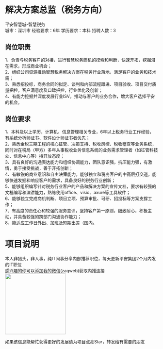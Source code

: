 # 解决方案总监（税务方向）
平安智慧城-智慧税务  
城市：深圳市 经验要求：6年 学历要求：本科  招聘人数：3

## 岗位职责
1、负责与税务客户的对接，进行智慧税务商机的摸索和判断，快速开拓，挖掘潜在需求，形成商业机会；   
2、组织公司资源推动智慧税务解决方案在税务行业落地，满足客户的业务和技术需；   
3、熟悉招投标，商务合同的拟定、谈判和内部流程跟进、项目验收、项目交付质量把控，客户满意度及口碑把控，行业优化及创新；   
4、有能力挖掘并深度发展行业ISV，推动与客户的业务合作，增大客户选择平安的机会。

## 岗位要求
1、本科及以上学历，计算机、信息管理相关专业，6年以上税务行业工作经验，有系统分析师证书、软件设计师证书者优先；   
2、熟悉金税三期工程的核心征管、决策支持、税收风控、税收稽查等业务系统，同时对在税局（甲方）多年从事税收业务信息系统的业务需求管理者（如征管科技处、信息中心等）持开放态度；    
3、具有良好的沟通表达能力和组织协调能力，团队意识强，抗压能力强，有激情，勇于接受挑战，善于开拓创新；   
4、有敏锐的商业意识和自主决策能力，能够独立和税务客户的中高层打交道，能够快速发掘和响应客户的需求，具备良好的税务行业创新；    
5、能够组织编写针对税务行业客户的产品和解决方案的宣传文档，要求有较强的文档编写和演讲能力，熟练使用office、visio、axure等工具软件；    
6、能够独立完成商机判断、项目立项、预算审批、可研、招投标等方案支撑工作；    
7、有高度的责任心和较强的服务意识，坚持客户第一原则，细致耐心，积极主动，并具备较强的跨部门沟通协作能力；   
8、能适应工作日外出、加班及短期出差（国内。

# 项目说明

本人非猎头，非人事，纯IT同事分享内部推荐职位，每天更新平安集团2个月内发的IT职位  
感兴趣的你可以添加我的微信(zaqweb)获取内推连接  
<img src="https://github.com/zaqweb/PA-IT-JOBS/blob/master/WechatICode.jpeg"  height="200" width="200">

如果该信息能帮忙获得更好的发展请为项目点亮Star，转发给有需要的朋友




